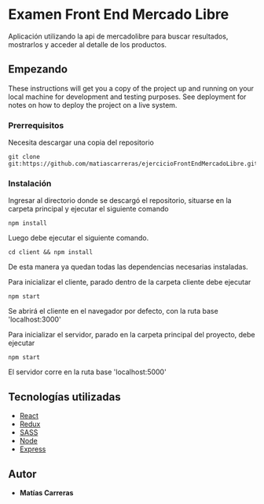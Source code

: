 # Examen Front End Mercado Libre

Aplicación utilizando la api de mercadolibre para buscar resultados, mostrarlos y acceder al detalle de los productos.

## Empezando

These instructions will get you a copy of the project up and running on your local machine for development and testing purposes. See deployment for notes on how to deploy the project on a live system.

### Prerrequisitos

Necesita descargar una copia del repositorio

```
git clone git:https://github.com/matiascarreras/ejercicioFrontEndMercadoLibre.git
```

### Instalación

Ingresar al directorio donde se descargó el repositorio, situarse en la carpeta principal y ejecutar el siguiente comando

```
npm install
```

Luego debe ejecutar el siguiente comando.

```
cd client && npm install
```

De esta manera ya quedan todas las dependencias necesarias instaladas.

Para inicializar el cliente, parado dentro de la carpeta cliente debe ejecutar

```
npm start
```

Se abrirá el cliente en el navegador por defecto, con la ruta base 'localhost:3000'

Para inicializar el servidor, parado en la carpeta principal del proyecto, debe ejecutar

```
npm start
```

El servidor corre en la ruta base 'localhost:5000'

## Tecnologías utilizadas

* [React](https://reactjs.org/)
* [Redux](https://es.redux.js.org/)
* [SASS](https://sass-lang.com/)
* [Node](https://nodejs.org/es/)
* [Express](https://expressjs.com/es/)

## Autor

* **Matías Carreras** 
